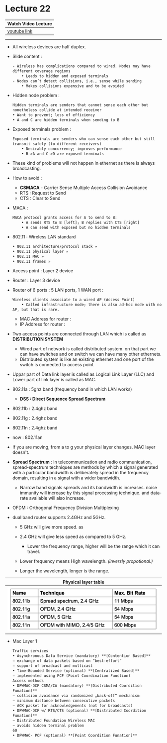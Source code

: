 # Lecture 22

|Watch Video Lecture|
|---|
|[youtube link](https://youtu.be/jcqpBoG4D80)|

---

- All wireless devices are half duplex.
- Slide content : 
	```
	- Wireless has complications compared to wired. Nodes may have different coverage regions
		• Leads to hidden and exposed terminals 
	- Nodes can’t detect collisions, i.e., sense while sending
		• Makes collisions expensive and to be avoided
	```

- Hidden node problem : 
	```
	Hidden terminals are senders that cannot sense each other but nonetheless collide at intended receiver
	• Want to prevent; loss of efficiency
	• A and C are hidden terminals when sending to B
	```

- Exposed terminals problem : 
	```
	Exposed terminals are senders who can sense each other but still transmit safely (to different receivers)
		• Desirably concurrency; improves performance
		• B->A and C->D are exposed terminals
	```

- These kind of problems will not happen in ethernet as there is always broadcasting.

- How to avoid : 
	- **CSMACA** - Carrier Sense Multiple Access Collision Avoidance 
	- RTS : Request to Send
	- CTS : Clear to Send

- MACA : 
	```
	MACA protocol grants access for A to send to B:
		• A sends RTS to B [left]; B replies with CTS [right] 
		• A can send with exposed but no hidden terminals
	```
	
- 802.11 : Wireless LAN standard
	```
	• 802.11 architecture/protocol stack »
	• 802.11 physical layer »
	• 802.11 MAC »
	• 802.11 frames »
	```

- Access point : Layer 2 device
- Router : Layer 3 device

- Router of 6 ports : 5 LAN ports, 1 WAN port :
	```
	Wireless clients associate to a wired AP (Access Point)
		• Called infrastructure mode; there is also ad-hoc mode with no AP, but that is rare.
	```
	- MAC Address for router : 
	- IP Address for router : 
	
- Two access points are connected through LAN which is called as **DISTRIBUTION SYSTEM**
	- Wired part of network is called distributed system. on that part we can have switches and on switch we can have many other ethernets.
	- Distributed system is like an existing ethernet and one port of the switch is connected to access point
- Uppar part of Data link layer is called as Logical Link Layer (LLC) and Lower part of link layer is called as MAC.

- 802.11a : 5ghz band	(frequency band in which LAN works)
	- **DSS : Direct Sequence Spread Spectrum**
- 802.11b : 2.4ghz band 
- 802.11g : 2.4ghz band 
- 802.11n : 2.4ghz band 

- now : 802.11an

- If you are moving, from a to g your physical layer changes. MAC layer doesn't.

- **Spread Spectrum** : In telecommunication and radio communication, spread-spectrum techniques are methods by which a signal generated with a particular bandwidth is deliberately spread in the frequency domain, resulting in a signal with a wider bandwidth.
	- Narrow band signals spreads and its bandwidth is increases. noise immunity will increase by this signal processing technique. and data-rate available will also increase.

- OFDM : Orthogonal Frequency Division Multiplexing

- dual band router supports 2.4GHz and 5GHz.
	- 5 GHz will give more speed. as 
	- 2.4 GHz will give less speed as compared to 5 GHz.
		- Lower the frequency range, higher will be the range which it can travel.

	- Lower frequency means High wavelength. *(inversly propotional.)*
	- Longer the  wavelength, longer  is the range.
	
	
|Physical layer table|
|---|
|![](./assets/physical_layer.png)|

- Mac Layer 1
	```
	Traffic services 
	• Asynchronous Data Service (mandatory) **[Contention Based]**
	− exchange of data packets based on “best-effort”
	− support of broadcast and multicast
	• Time-Bounded Service (optional) **[Centralized Based]**
	− implemented using PCF (Point Coordination Function)
	Access methods
	• DFWMAC-DCF CSMA/CA (mandatory) **[Distributed Coordition Funation]**
	− collision avoidance via randomized „back-off“ mechanism
	− minimum distance between consecutive packets
	− ACK packet for acknowledgements (not for broadcasts)
	• DFWMAC-DCF w/ RTS/CTS (optional) **[Distributed Coordition Funation]**
	− Distributed Foundation Wireless MAC
	− avoids hidden terminal problem
	60
	• DFWMAC- PCF (optional) **[Point Coordition Funation]**
	```
